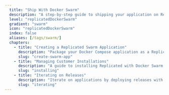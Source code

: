 ```yaml
---
  title: "Ship With Docker Swarm"
  description: "A step-by-step guide to shipping your application on Replicated using Docker Swarm."
  level: "replicatedDockerSwarm"
  gradient: "swarm"
  icon: "replicatedDockerSwarm"
  index: false
  aliases: [/tags/swarm/]
  chapters:
    - title: "Creating a Replicated Swarm Application"
      description: "Package your Docker Compose application as a Replicated application"
      slug: "create-swarm-app"
    - title: "Managing Customer Installations"
      description: "A guide to installing Replicated with Docker Swarm for your customers"
      slug: "installing"
    - title: "Iterating on Releases"
      description: "Iterate on applications by deploying releases with new features"
      slug: "iterating"
---
```

